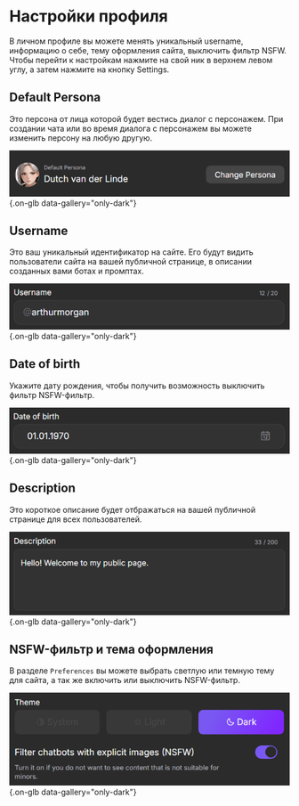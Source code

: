 # Настройки профиля

В личном профиле вы можете менять уникальный username, информацию о себе, тему оформления сайта, выключить фильтр NSFW. Чтобы перейти к настройкам нажмите на свой ник в верхнем левом углу, а затем нажмите на кнопку Settings.

## Default Persona

Это персона от лица которой будет вестись диалог с персонажем. При создании чата или во время диалога с персонажем вы можете изменить персону на любую другую.

![](assets/image/default-persona.png){.on-glb data-gallery="only-dark"}

## Username

Это ваш уникальный идентификатор на сайте. Его будут видить пользователи сайта на вашей публичной странице, в описании созданных вами ботах и промптах.

![](assets/image/username.png){.on-glb data-gallery="only-dark"}

## Date of birth

Укажите дату рождения, чтобы получить возможность выключить фильтр NSFW-фильтр.

![](assets/image/date-of-birth.png){.on-glb data-gallery="only-dark"}

## Description

Это короткое описание будет отбражаться на вашей публичной странице для всех пользователей.

![](assets/image/description.png){.on-glb data-gallery="only-dark"}

## NSFW-фильтр и тема оформления

В разделе `Preferences` вы можете выбрать светлую или темную тему для сайта, а так же включить или выключить NSFW-фильтр.

![](assets/image/nsfw-filter.png){.on-glb data-gallery="only-dark"}